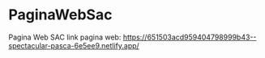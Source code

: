 # PaginaWebSac
Pagina Web SAC
 link pagina web: https://651503acd959404798999b43--spectacular-pasca-6e5ee9.netlify.app/
